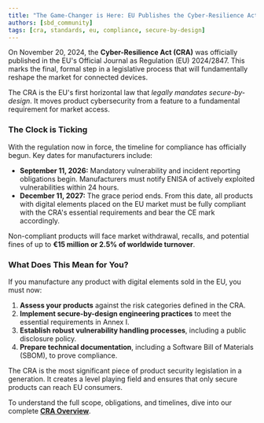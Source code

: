 ```yaml
---
title: "The Game-Changer is Here: EU Publishes the Cyber-Resilience Act"
authors: [sbd_community]
tags: [cra, standards, eu, compliance, secure-by-design]
---
```

On November 20, 2024, the **Cyber-Resilience Act (CRA)** was officially published in the EU's Official Journal as Regulation (EU) 2024/2847. This marks the final, formal step in a legislative process that will fundamentally reshape the market for connected devices.

<!-- truncate -->

The CRA is the EU's first horizontal law that *legally mandates secure-by-design*. It moves product cybersecurity from a feature to a fundamental requirement for market access.

### The Clock is Ticking

With the regulation now in force, the timeline for compliance has officially begun. Key dates for manufacturers include:
*   **September 11, 2026:** Mandatory vulnerability and incident reporting obligations begin. Manufacturers must notify ENISA of actively exploited vulnerabilities within 24 hours.
*   **December 11, 2027:** The grace period ends. From this date, all products with digital elements placed on the EU market must be fully compliant with the CRA's essential requirements and bear the CE mark accordingly.

Non-compliant products will face market withdrawal, recalls, and potential fines of up to **€15 million or 2.5% of worldwide turnover**.

### What Does This Mean for You?

If you manufacture any product with digital elements sold in the EU, you must now:
1.  **Assess your products** against the risk categories defined in the CRA.
2.  **Implement secure-by-design engineering practices** to meet the essential requirements in Annex I.
3.  **Establish robust vulnerability handling processes**, including a public disclosure policy.
4.  **Prepare technical documentation**, including a Software Bill of Materials (SBOM), to prove compliance.

The CRA is the most significant piece of product security legislation in a generation. It creates a level playing field and ensures that only secure products can reach EU consumers.

To understand the full scope, obligations, and timelines, dive into our complete [**CRA Overview**](/docs/standards/eu/cra-overview). 